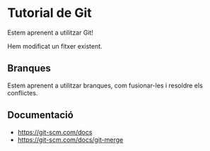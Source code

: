 # Tutorial de Git
Estem aprenent a utilitzar Git!

Hem modificat un fitxer existent.

## Branques
Estem aprenent a utilitzar branques, com fusionar-les i resoldre els conflictes.

## Documentació
- https://git-scm.com/docs
- https://git-scm.com/docs/git-merge

